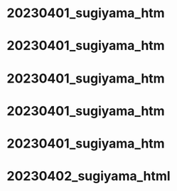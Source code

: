 # 20230401_sugiyama_htm
# 20230401_sugiyama_htm
# 20230401_sugiyama_htm
# 20230401_sugiyama_htm
# 20230401_sugiyama_htm
# 20230402_sugiyama_html
